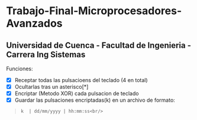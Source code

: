 # Trabajo-Final-Microprocesadores-Avanzados<br/>
## Universidad de Cuenca - Facultad de Ingenieria - Carrera Ing Sistemas

Funciones:<br/>
- [x] Receptar todas las pulsacioens del teclado (4  en total)<br/>
- [x] Ocultarlas tras un asterisco[*] <br/>
- [x] Encriptar (Metodo XOR) cada pulsacion de teclado<br/>
- [x] Guardar las pulsaciones encriptadas(k) en un archivo de formato:<br/>

>     k  | dd/mm/yyyy | hh:mm:ss<br/>
